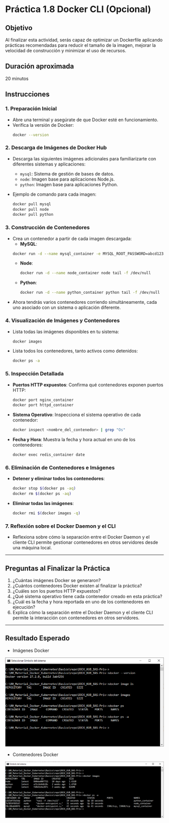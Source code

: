 # Práctica 1.8 Docker CLI (Opcional)

## Objetivo

Al finalizar esta actividad, serás capaz de optimizar un Dockerfile aplicando prácticas recomendadas para reducir el tamaño de la imagen, mejorar la velocidad de construcción y minimizar el uso de recursos.


## Duración aproximada

20 minutos

## Instrucciones

### 1. Preparación Inicial
   - Abre una terminal y asegúrate de que Docker esté en funcionamiento.
   - Verifica la versión de Docker:
     ```bash
     docker --version
     ```

### 2. Descarga de Imágenes de Docker Hub
   - Descarga las siguientes imágenes adicionales para familiarizarte con diferentes sistemas y aplicaciones:
 
     - `mysql`: Sistema de gestión de bases de datos.
     - `node`: Imagen base para aplicaciones Node.js.
     - `python`: Imagen base para aplicaciones Python.

   - Ejemplo de comando para cada imagen:
     ```bash
     docker pull mysql
     docker pull node
     docker pull python
     ```

### 3. Construcción de Contenedores
   - Crea un contenedor a partir de cada imagen descargada:
      - **MySQL**:
       ```bash
       docker run -d --name mysql_container -e MYSQL_ROOT_PASSWORD=abcd12345 mysql
       ```
     - **Node**:
       ```bash
       docker run -d --name node_container node tail -f /dev/null
       ```
     - **Python**:
       ```bash
       docker run -d --name python_container python tail -f /dev/null
       ```
   - Ahora tendrás varios contenedores corriendo simultáneamente, cada uno asociado con un sistema o aplicación diferente.

### 4. Visualización de Imágenes y Contenedores
   - Lista todas las imágenes disponibles en tu sistema:
     ```bash
     docker images
     ```
   - Lista todos los contenedores, tanto activos como detenidos:
     ```bash
     docker ps -a
     ```

### 5. Inspección Detallada
   - **Puertos HTTP expuestos**: Confirma qué contenedores exponen puertos HTTP:
     ```bash
     docker port nginx_container
     docker port httpd_container
     ```
   - **Sistema Operativo**: Inspecciona el sistema operativo de cada contenedor:
     ```bash
     docker inspect <nombre_del_contenedor> | grep "Os"
     ```
   - **Fecha y Hora**: Muestra la fecha y hora actual en uno de los contenedores:
     ```bash
     docker exec redis_container date
     ```

### 6. Eliminación de Contenedores e Imágenes
   - **Detener y eliminar todos los contenedores**:
     ```bash
     docker stop $(docker ps -aq)
     docker rm $(docker ps -aq)
     ```
   - **Eliminar todas las imágenes**:
     ```bash
     docker rmi $(docker images -q)
     ```

### 7. Reflexión sobre el Docker Daemon y el CLI
   - Reflexiona sobre cómo la separación entre el Docker Daemon y el cliente CLI permite gestionar contenedores en otros servidores desde una máquina local.


---

## Preguntas al Finalizar la Práctica

1. ¿Cuántas imágenes Docker se generaron?
2. ¿Cuántos contenedores Docker existen al finalizar la práctica?
3. ¿Cuáles son los puertos HTTP expuestos?
4. ¿Qué sistema operativo tiene cada contenedor creado en esta práctica?
5. ¿Cuál es la fecha y hora reportada en uno de los contenedores en ejecución?
6. Explica cómo la separación entre el Docker Daemon y el cliente CLI permite la interacción con contenedores en otros servidores.

---

## Resultado Esperado

- Imágenes Docker

![docker images](../images/u1_8_1.png)

- Contenedores Docker

![docker ps -a](../images/u1_8_2.png)
